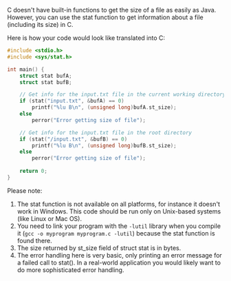 C doesn't have built-in functions to get the size of a file as easily as Java. However, you can use the stat function to get information about a file (including its size) in C. 

Here is how your code would look like translated into C:

```c
#include <stdio.h>
#include <sys/stat.h>

int main() {
    struct stat bufA;
    struct stat bufB;

    // Get info for the input.txt file in the current working directory
    if (stat("input.txt", &bufA) == 0)
        printf("%lu B\n", (unsigned long)bufA.st_size);
    else
        perror("Error getting size of file");

    // Get info for the input.txt file in the root directory
    if (stat("/input.txt", &bufB) == 0)
        printf("%lu B\n", (unsigned long)bufB.st_size);
    else
        perror("Error getting size of file");
  
    return 0;
}
```

Please note:
1. The stat function is not available on all platforms, for instance it doesn't work in Windows. This code should be run only on Unix-based systems (like Linux or Mac OS).
2. You need to link your program with the `-lutil` library when you compile it (`gcc -o myprogram myprogram.c -lutil`) because the stat function is found there.
3. The size returned by st_size field of struct stat is in bytes.
4. The error handling here is very basic, only printing an error message for a failed call to stat(). In a real-world application you would likely want to do more sophisticated error handling.
